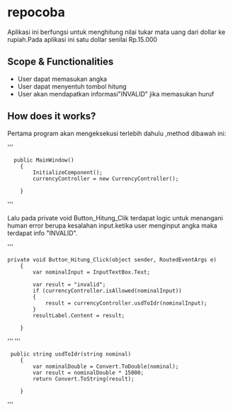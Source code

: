 # repocoba
Aplikasi ini berfungsi untuk menghitung nilai tukar mata uang dari dollar ke rupiah.Pada aplikasi ini satu dollar senilai Rp.15.000
## Scope & Functionalities
- User dapat memasukan angka
- User dapat menyentuh tombol hitung
- User akan mendapatkan informasi"INVALID" jika memasukan huruf

## How does it works?
Pertama program akan mengeksekusi terlebih dahulu ,method dibawah ini:



'''
      
      public MainWindow()
        {
            InitializeComponent();
            currencyController = new CurrencyController();
            
        }

'''

Lalu pada private void Button_Hitung_Clik terdapat logic untuk menangani human error berupa kesalahan input.ketika user menginput angka maka terdapat info "INVALID".

'''

    private void Button_Hitung_Click(object sender, RoutedEventArgs e)
        {
            var nominalInput = InputTextBox.Text;

            var result = "invalid";
            if (currencyController.isAllowed(nominalInput))
            {
                result = currencyController.usdToIdr(nominalInput);
            }
            resultLabel.Content = result;
      
        }
'''
'''   

 
     
     public string usdToIdr(string nominal)
        {
            var nominalDouble = Convert.ToDouble(nominal);
            var result = nominalDouble * 15000;
            return Convert.ToString(result);
      
        }
'''
